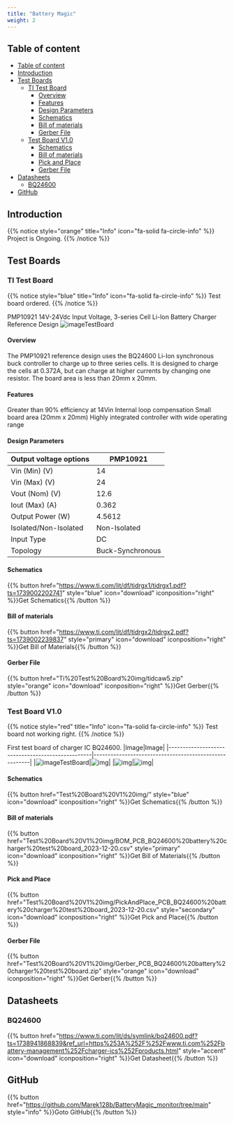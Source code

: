 ```yaml
---
title: "Battery Magic"
weight: 2
---
```


## Table of content
<!-- TOC tocDepth:2..3 chapterDepth:2..6 -->
- [Table of content](#table-of-content)
- [Introduction](#introduction)
- [Test Boards](#test-boards)
  - [TI Test Board](#ti-test-board)
    - [Overview](#overview)
    - [Features](#features)
    - [Design Parameters](#design-parameters)
    - [Schematics](#schematics)
    - [Bill of materials](#bill-of-materials)
    - [Gerber File](#gerber-file)
  - [Test Board V1.0](#test-board-v10)
    - [Schematics](#schematics-1)
    - [Bill of materials](#bill-of-materials-1)
    - [Pick and Place](#pick-and-place)
    - [Gerber File](#gerber-file-1)
- [Datasheets](#datasheets)
  - [BQ24600](#bq24600)
- [GitHub](#github)
<!-- /TOC -->

## Introduction

{{% notice style="orange" title="Info" icon="fa-solid fa-circle-info" %}}
Project is Ongoing.
{{% /notice %}}

## Test Boards
### TI Test Board

{{% notice style="blue" title="Info" icon="fa-solid fa-circle-info" %}}
Test board ordered.
{{% /notice %}}

PMP10921
14V-24Vdc Input Voltage, 3-series Cell Li-Ion Battery Charger Reference Design
![imageTestBoard](Ti%20Test%20Board%20img/PMP10921%20TI%20BQ24600%20test%20Board.PNG)

#### Overview
The PMP10921 reference design uses the BQ24600 Li-Ion synchronous buck controller to charge up to three series cells. It is designed to charge the cells at 0.372A, but can charge at higher currents by changing one resistor. The board area is less than 20mm x 20mm.

#### Features
Greater than 90% efficiency at 14Vin
Internal loop compensation
Small board area (20mm x 20mm)
Highly integrated controller with wide operating range

#### Design Parameters
|Output voltage options|PMP10921        |
|----------------------|----------------|
|Vin (Min) (V)	       |14              |
|Vin (Max) (V)	       |24              |
|Vout (Nom) (V)        |12.6            |
|Iout (Max) (A)	       |0.362           |
|Output Power (W)	     |4.5612          |
|Isolated/Non-Isolated |Non-Isolated    |
|Input Type	           |DC              |
|Topology	             |Buck-Synchronous|

#### Schematics
{{% button href="https://www.ti.com/lit/df/tidrgx1/tidrgx1.pdf?ts=1739002202741" style="blue" icon="download" iconposition="right" %}}Get Schematics{{% /button %}}

#### Bill of materials
{{% button href="https://www.ti.com/lit/df/tidrgx2/tidrgx2.pdf?ts=1739002239837" style="primary" icon="download" iconposition="right" %}}Get Bill of Materials{{% /button %}}

#### Gerber File
{{% button href="Ti%20Test%20Board%20img/tidcaw5.zip" style="orange" icon="download" iconposition="right" %}}Get Gerber{{% /button %}}

### Test Board V1.0

{{% notice style="red" title="Info" icon="fa-solid fa-circle-info" %}}
Test board not working right.
{{% /notice %}}

First test board of charger IC BQ24600.
|Image|Image|
|--------------------------------------------------|-------------------------------------------------------|
|![imageTestBoard](Test%20Board%20V1%20img/WhatsApp%20Image%202025-02-09%20at%2008.03.40.jpeg)|![img](Test%20Board%20V1%20img/WhatsApp%20Image%202025-02-09%20at%2008.03.41.jpeg)|
|![img](Test%20Board%20V1%20img/WhatsApp%20Image%202025-02-09%20at%2008.03.42.jpeg)|![img](Test%20Board%20V1%20img/WhatsApp%20Image%202025-02-09%20at%2008.03.42%20(1).jpeg)|

#### Schematics
{{% button href="Test%20Board%20V1%20img/" style="blue" icon="download" iconposition="right" %}}Get Schematics{{% /button %}}

#### Bill of materials
{{% button href="Test%20Board%20V1%20img/BOM_PCB_BQ24600%20battery%20charger%20test%20board_2023-12-20.csv" style="primary" icon="download" iconposition="right" %}}Get Bill of Materials{{% /button %}}

#### Pick and Place
{{% button href="Test%20Board%20V1%20img/PickAndPlace_PCB_BQ24600%20battery%20charger%20test%20board_2023-12-20.csv" style="secondary" icon="download" iconposition="right" %}}Get Pick and Place{{% /button %}}

#### Gerber File
{{% button href="Test%20Board%20V1%20img/Gerber_PCB_BQ24600%20battery%20charger%20test%20board.zip" style="orange" icon="download" iconposition="right" %}}Get Gerber{{% /button %}}


## Datasheets
### BQ24600
{{% button href="https://www.ti.com/lit/ds/symlink/bq24600.pdf?ts=1738941868839&ref_url=https%253A%252F%252Fwww.ti.com%252Fbattery-management%252Fcharger-ics%252Fproducts.html" style="accent" icon="download" iconposition="right" %}}Get Datasheet{{% /button %}}

## GitHub 
{{% button href="https://github.com/Marek128b/BatteryMagic_monitor/tree/main" style="info" %}}Goto GitHub{{% /button %}}
